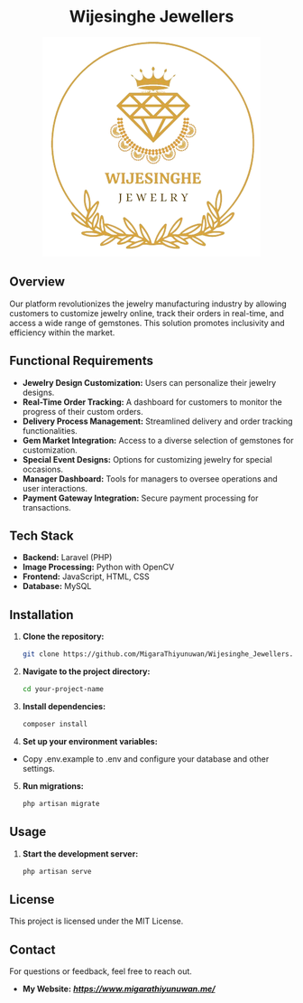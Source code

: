 <div align="center">

# Wijesinghe Jewellers

</div>

<p align="center">
  <img src="https://github.com/MigaraThiyunuwan/Wijesinghe_Jewellers/blob/main/public/images/logo_no_bg.png" alt="Logo">
</p>


## Overview
Our platform revolutionizes the jewelry manufacturing industry by allowing customers to customize jewelry online, track their orders in real-time, and access a wide range of gemstones. This solution promotes inclusivity and efficiency within the market.

## Functional Requirements

- **Jewelry Design Customization:** Users can personalize their jewelry designs.
- **Real-Time Order Tracking:** A dashboard for customers to monitor the progress of their custom orders.
- **Delivery Process Management:** Streamlined delivery and order tracking functionalities.
- **Gem Market Integration:** Access to a diverse selection of gemstones for customization.
- **Special Event Designs:** Options for customizing jewelry for special occasions.
- **Manager Dashboard:** Tools for managers to oversee operations and user interactions.
- **Payment Gateway Integration:** Secure payment processing for transactions.

## Tech Stack

- **Backend:** Laravel (PHP)
- **Image Processing:** Python with OpenCV
- **Frontend:** JavaScript, HTML, CSS
- **Database:** MySQL

## Installation

1. **Clone the repository:**
   ```bash
   git clone https://github.com/MigaraThiyunuwan/Wijesinghe_Jewellers.git

2. **Navigate to the project directory:**
   ```bash
   cd your-project-name

3. **Install dependencies:**
   ```bash
   composer install

4. **Set up your environment variables:**

- Copy .env.example to .env and configure your database and other settings.

5. **Run migrations:**
   ```bash
   php artisan migrate

## Usage

1. **Start the development server:**
   ```bash
   php artisan serve

## License
This project is licensed under the MIT License.

## Contact
For questions or feedback, feel free to reach out.
- **My Website:** ***https://www.migarathiyunuwan.me/***

